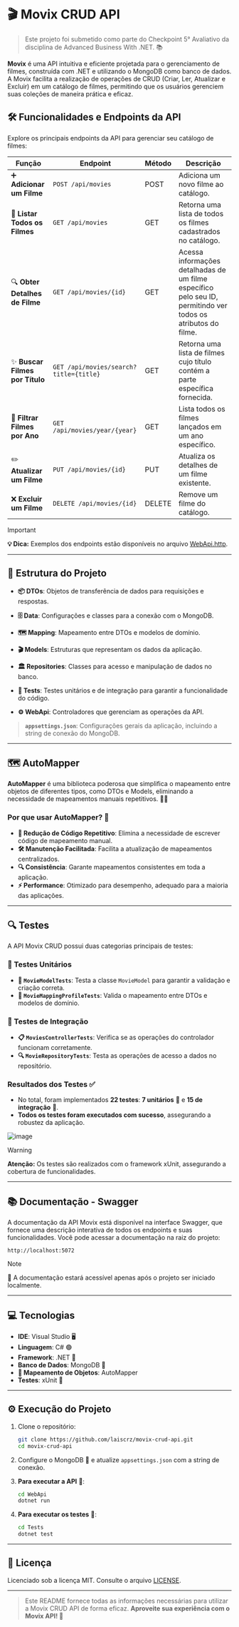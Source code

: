 # 🎬 Movix CRUD API

> Este projeto foi submetido como parte do Checkpoint 5° Avaliativo da disciplina de Advanced Business With .NET. 📚

**Movix** é uma API intuitiva e eficiente projetada para o gerenciamento de filmes, construída com .NET e utilizando o MongoDB como banco de dados. A Movix facilita a realização de operações de CRUD (Criar, Ler, Atualizar e Excluir) em um catálogo de filmes, permitindo que os usuários gerenciem suas coleções de maneira prática e eficaz.


## 🛠️ Funcionalidades e Endpoints da API

Explore os principais endpoints da API para gerenciar seu catálogo de filmes:

| Função                                    | Endpoint                     | Método | Descrição                                                                                     |
|-------------------------------------------|------------------------------|--------|-----------------------------------------------------------------------------------------------|
| ➕ **Adicionar um Filme**                  | `POST /api/movies`          | POST   | Adiciona um novo filme ao catálogo.   |
| 📜 **Listar Todos os Filmes**             | `GET /api/movies`           | GET    | Retorna uma lista de todos os filmes cadastrados no catálogo.   |
| 🔍 **Obter Detalhes de Filme**            | `GET /api/movies/{id}`      | GET    | Acessa informações detalhadas de um filme específico pelo seu ID, permitindo ver todos os atributos do filme. |                            |
| ✨ **Buscar Filmes por Título**           | `GET /api/movies/search?title={title}` | GET    | Retorna uma lista de filmes cujo título contém a parte específica fornecida.                 |
| 📅 **Filtrar Filmes por Ano**             | `GET /api/movies/year/{year}` | GET    | Lista todos os filmes lançados em um ano específico.       |
| ✏️ **Atualizar um Filme**                  | `PUT /api/movies/{id}`      | PUT    | Atualiza os detalhes de um filme existente.      |
| ❌ **Excluir um Filme**                    | `DELETE /api/movies/{id}`   | DELETE | Remove um filme do catálogo.        |


> [!IMPORTANT] 
> **💡 Dica:** Exemplos dos endpoints estão disponíveis no arquivo [WebApi.http](https://github.com/laiscrz/movix-crud-api/blob/main/WebApi/WebApi.http).

---

## 📂 Estrutura do Projeto

- **📦 DTOs**: Objetos de transferência de dados para requisições e respostas.

- **🗄️ Data**: Configurações e classes para a conexão com o MongoDB.

- **🗺️ Mapping**: Mapeamento entre DTOs e modelos de domínio.

- **🎬 Models**: Estruturas que representam os dados da aplicação.

- **🏛️ Repositories**: Classes para acesso e manipulação de dados no banco.

- **🧪 Tests**: Testes unitários e de integração para garantir a funcionalidade do código.

- **⚙️ WebApi**: Controladores que gerenciam as operações da API.

> **`appsettings.json`**: Configurações gerais da aplicação, incluindo a string de conexão do MongoDB.

---

## 🗺️ AutoMapper

**AutoMapper** é uma biblioteca poderosa que simplifica o mapeamento entre objetos de diferentes tipos, como DTOs e Models, eliminando a necessidade de mapeamentos manuais repetitivos. 🚀✨

### **Por que usar AutoMapper?** 🔧

- **🔄 Redução de Código Repetitivo**: Elimina a necessidade de escrever código de mapeamento manual.
- **🛠️ Manutenção Facilitada**: Facilita a atualização de mapeamentos centralizados.
- **🔍 Consistência**: Garante mapeamentos consistentes em toda a aplicação.
- **⚡ Performance**: Otimizado para desempenho, adequado para a maioria das aplicações.
  
---

## 🔍 Testes

A API Movix CRUD possui duas categorias principais de testes:

### 🧪 Testes Unitários

- **🎥 `MovieModelTests`**: Testa a classe `MovieModel` para garantir a validação e criação correta.
- **🔄 `MovieMappingProfileTests`**: Valida o mapeamento entre DTOs e modelos de domínio.

### 🔗 Testes de Integração

- **📋 `MoviesControllerTests`**: Verifica se as operações do controlador funcionam corretamente.
- **🔍 `MovieRepositoryTests`**: Testa as operações de acesso a dados no repositório.

### Resultados dos Testes ✅

- No total, foram implementados **22 testes**: **7 unitários** 🧪 e **15 de integração** 🔗.
- **Todos os testes foram executados com sucesso**, assegurando a robustez da aplicação.

![image](https://github.com/user-attachments/assets/b4c8854c-09b1-4f5a-bab2-5db002a55267)

> [!WARNING]  
> **Atenção:** Os testes são realizados com o framework xUnit, assegurando a cobertura de funcionalidades.

---

## 📚 Documentação - Swagger

A documentação da API Movix está disponível na interface Swagger, que fornece uma descrição interativa de todos os endpoints e suas funcionalidades. Você pode acessar a documentação na raiz do projeto:

```https
http://localhost:5072
```

> [!NOTE]
> 📝 A documentação estará acessível apenas após o projeto ser iniciado localmente. 

---

## 💻 Tecnologias

- **IDE**: Visual Studio 🖥️
- **Linguagem**: C# 🟢
- **Framework**: .NET 🔵
- **Banco de Dados**: MongoDB 🍃
- **🔄 Mapeamento de Objetos**: AutoMapper
- **Testes**: xUnit 🧪

---

## ⚙️ Execução do Projeto

1. Clone o repositório:
   ```bash
   git clone https://github.com/laiscrz/movix-crud-api.git
   cd movix-crud-api
   ```

2. Configure o MongoDB 🍃 e atualize `appsettings.json` com a string de conexão.

3. **Para executar a API** 🚀:
   ```bash
   cd WebApi
   dotnet run
   ```

4. **Para executar os testes** 🧪:
   ```bash
   cd Tests
   dotnet test
   ```

---

## 📄 Licença

Licenciado sob a licença MIT. Consulte o arquivo [LICENSE](https://github.com/laiscrz/movix-crud-api/blob/main/LICENSE).

---

> Este README fornece todas as informações necessárias para utilizar a Movix CRUD API de forma eficaz.
> **Aproveite sua experiência com o Movix API! 🎥**
